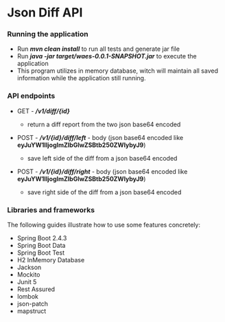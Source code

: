 # Json Diff API

### Running the application
- Run _**mvn clean install**_ to run all tests and generate jar file
- Run _**java -jar target/waes-0.0.1-SNAPSHOT.jar**_ to execute the application
- This program utilizes in memory database, witch will maintain all saved information while 
  the application still running.

### API endpoints
* GET - **_/v1/diff/{id}_**
    * return a diff report from the two json base64 encoded
    
* POST - **_/v1/{id}/diff/left_** - body (json base64 encoded like **eyJuYW1lIjogImZlbGlwZSBtb250ZWlybyJ9**)
    * save left side of the diff from a json base64 encoded

* POST - **_/v1/{id}/diff/right_** - body (json base64 encoded like **eyJuYW1lIjogImZlbGlwZSBtb250ZWlybyJ9**)
    * save right side of the diff from a json base64 encoded

### Libraries and frameworks
The following guides illustrate how to use some features concretely:

* Spring Boot 2.4.3
* Spring Boot Data
* Spring Boot Test
* H2 InMemory Database
* Jackson
* Mockito
* Junit 5
* Rest Assured
* lombok
* json-patch
* mapstruct